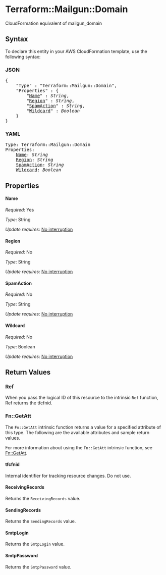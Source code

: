 # Terraform::Mailgun::Domain

CloudFormation equivalent of mailgun_domain

## Syntax

To declare this entity in your AWS CloudFormation template, use the following syntax:

### JSON

<pre>
{
    "Type" : "Terraform::Mailgun::Domain",
    "Properties" : {
        "<a href="#name" title="Name">Name</a>" : <i>String</i>,
        "<a href="#region" title="Region">Region</a>" : <i>String</i>,
        "<a href="#spamaction" title="SpamAction">SpamAction</a>" : <i>String</i>,
        "<a href="#wildcard" title="Wildcard">Wildcard</a>" : <i>Boolean</i>
    }
}
</pre>

### YAML

<pre>
Type: Terraform::Mailgun::Domain
Properties:
    <a href="#name" title="Name">Name</a>: <i>String</i>
    <a href="#region" title="Region">Region</a>: <i>String</i>
    <a href="#spamaction" title="SpamAction">SpamAction</a>: <i>String</i>
    <a href="#wildcard" title="Wildcard">Wildcard</a>: <i>Boolean</i>
</pre>

## Properties

#### Name

_Required_: Yes

_Type_: String

_Update requires_: [No interruption](https://docs.aws.amazon.com/AWSCloudFormation/latest/UserGuide/using-cfn-updating-stacks-update-behaviors.html#update-no-interrupt)

#### Region

_Required_: No

_Type_: String

_Update requires_: [No interruption](https://docs.aws.amazon.com/AWSCloudFormation/latest/UserGuide/using-cfn-updating-stacks-update-behaviors.html#update-no-interrupt)

#### SpamAction

_Required_: No

_Type_: String

_Update requires_: [No interruption](https://docs.aws.amazon.com/AWSCloudFormation/latest/UserGuide/using-cfn-updating-stacks-update-behaviors.html#update-no-interrupt)

#### Wildcard

_Required_: No

_Type_: Boolean

_Update requires_: [No interruption](https://docs.aws.amazon.com/AWSCloudFormation/latest/UserGuide/using-cfn-updating-stacks-update-behaviors.html#update-no-interrupt)

## Return Values

### Ref

When you pass the logical ID of this resource to the intrinsic `Ref` function, Ref returns the tfcfnid.

### Fn::GetAtt

The `Fn::GetAtt` intrinsic function returns a value for a specified attribute of this type. The following are the available attributes and sample return values.

For more information about using the `Fn::GetAtt` intrinsic function, see [Fn::GetAtt](https://docs.aws.amazon.com/AWSCloudFormation/latest/UserGuide/intrinsic-function-reference-getatt.html).

#### tfcfnid

Internal identifier for tracking resource changes. Do not use.

#### ReceivingRecords

Returns the <code>ReceivingRecords</code> value.

#### SendingRecords

Returns the <code>SendingRecords</code> value.

#### SmtpLogin

Returns the <code>SmtpLogin</code> value.

#### SmtpPassword

Returns the <code>SmtpPassword</code> value.

